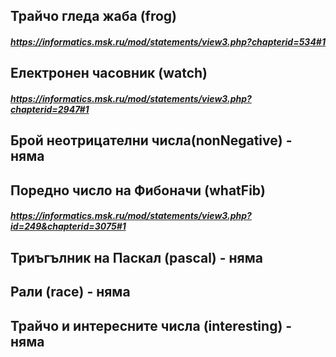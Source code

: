 ## Трайчо гледа жаба (frog)
##### https://informatics.msk.ru/mod/statements/view3.php?chapterid=534#1

## Електронен часовник (watch)
##### https://informatics.msk.ru/mod/statements/view3.php?chapterid=2947#1

## Брой неотрицателни числа(nonNegative) - няма 

## Поредно число на Фибоначи (whatFib)
##### https://informatics.msk.ru/mod/statements/view3.php?id=249&chapterid=3075#1

## Триъгълник на Паскал (pascal) - няма

## Рали (race) - няма

## Трайчо и интересните числа (interesting) - няма